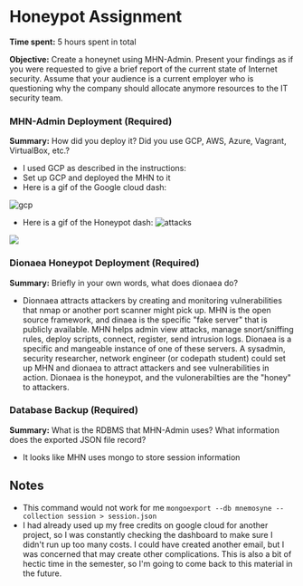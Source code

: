 # Honeypot Assignment

**Time spent:** 5 hours spent in total

**Objective:** Create a honeynet using MHN-Admin. Present your findings as if you were requested to give a brief report of the current state of Internet security. Assume that your audience is a current employer who is questioning why the company should allocate anymore resources to the IT security team.

### MHN-Admin Deployment (Required)

**Summary:** How did you deploy it? Did you use GCP, AWS, Azure, Vagrant, VirtualBox, etc.?

- I used GCP as described in the instructions:
- Set up GCP and deployed the MHN to it
- Here is a gif of the Google cloud dash:

![gcp](https://user-images.githubusercontent.com/12431338/199579171-59e31819-8aed-481f-89f5-2936f0c1f5b6.gif)


- Here is a gif of the Honeypot dash:
![attacks](https://user-images.githubusercontent.com/12431338/199578179-4e04cb71-6e99-4963-9c48-eab629de4cd9.gif)
<img src="mhn-admin.gif">

### Dionaea Honeypot Deployment (Required)

**Summary:** Briefly in your own words, what does dionaea do?
- Dionnaea attracts attackers by creating and monitoring vulnerabilities that nmap or another port scanner might pick up. MHN is the open source framework, and dinaea is the specific "fake server" that is publicly available. MHN helps admin view attacks, manage snort/sniffing rules, deploy scripts, connect, register, send intrusion logs. Dionaea is a specific and mangeable instance of one of these servers. A sysadmin, security researcher, network engineer (or codepath student) could set up MHN and dionaea to attract attackers and see vulnerabilities in action. Dionaea is the honeypot, and the vulonerabilties are the "honey" to attackers. 



### Database Backup (Required) 

**Summary:** What is the RDBMS that MHN-Admin uses? What information does the exported JSON file record?

- It looks like MHN uses mongo to store session information


## Notes
- This command would not work for me ```mongoexport --db mnemosyne --collection session > session.json```
- I had already used up my free credits on google cloud for another project, so I was constantly checking the dashboard to make sure I didn't run up too many costs. I could have created another email, but I was concerned that may create other complications. This is also a bit of hectic time in the semester, so I'm going to come back to this material in the future. 
